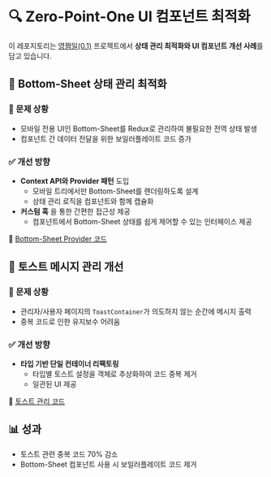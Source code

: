 # 🔍 Zero-Point-One UI 컴포넌트 최적화

이 레포지토리는 [영쩜일(0.1)](https://0zzum1.com/) 프로젝트에서 **상태 관리 최적화와 UI 컴포넌트 개선 사례**를 담고 있습니다.

## 📱 Bottom-Sheet 상태 관리 최적화

### 🤯 문제 상황

- 모바일 전용 UI인 Bottom-Sheet를 Redux로 관리하여 불필요한 전역 상태 발생
- 컴포넌트 간 데이터 전달을 위한 보일러플레이트 코드 증가

### ✅ 개선 방향

- **Context API와 Provider 패턴** 도입
  - 모바일 트리에서만 Bottom-Sheet를 렌더링하도록 설계
  - 상태 관리 로직을 컴포넌트와 함께 캡슐화
- **커스텀 훅** 을 통한 간편한 접근성 제공
  - 컴포넌트에서 Bottom-Sheet 상태를 쉽게 제어할 수 있는 인터페이스 제공

📄 [Bottom-Sheet Provider 코드](./src/bottomsheet.example.tsx)

## 🔄 토스트 메시지 관리 개선

### 🤯 문제 상황

- 관리자/사용자 페이지의 `ToastContainer`가 의도하지 않는 순간에 메시지 출력
- 중복 코드로 인한 유지보수 어려움

### ✅ 개선 방향

- **타입 기반 단일 컨테이너 리팩토링**
  - 타입별 토스트 설정을 객체로 추상화하여 코드 중복 제거
  - 일관된 UI 제공

📄 [토스트 관리 코드](./src/toast.example.ts)

## 📊 성과

- 토스트 관련 중복 코드 70% 감소
- Bottom-Sheet 컴포넌트 사용 시 보일러플레이트 코드 제거
